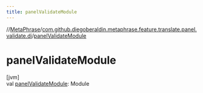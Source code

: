 ```yaml
---
title: panelValidateModule
---
```

//[MetaPhrase](../../index.html)/[com.github.diegoberaldin.metaphrase.feature.translate.panel.validate.di](index.html)/[panelValidateModule](panel-validate-module.html)



# panelValidateModule



[jvm]\
val [panelValidateModule](panel-validate-module.html): Module




